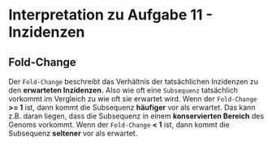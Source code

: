 # Interpretation zu Aufgabe 11 - Inzidenzen

## Fold-Change
Der `Fold-Change` beschreibt das Verhältnis der tatsächlichen Inzidenzen zu den **erwarteten Inzidenzen.**
Also wie oft eine `Subsequenz` tatsächlich vorkommt im Vergleich zu wie oft sie erwartet wird.
Wenn der `Fold-Change` **>= 1** ist, dann kommt die Subsequenz **häufiger** vor als erwartet.
Das kann z.B. daran liegen, dass die Subsequenz in einem **konservierten Bereich** des Genoms vorkommt.
Wenn der `Fold-Change` **< 1** ist, dann kommt die Subsequenz **seltener** vor als erwartet.

